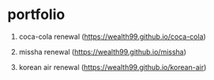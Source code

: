 # portfolio

1. coca-cola renewal (https://wealth99.github.io/coca-cola)

2. missha renewal (https://wealth99.github.io/missha)

3. korean air renewal (https://wealth99.github.io/korean-air)
